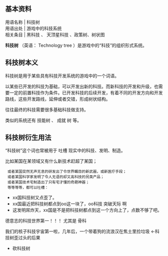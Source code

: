 **基本资料**  
---  
用语名称  |  科技树   
用语出处  |  游戏中的科技系统   
相关条目  |  黑科技  、  天顶星科技  、政策树、树状图   
  
**科技树** （英语：  Technology tree  ）是游戏中的“科技”的组织形式系统。

##  科技树本义

科技树是用于某些具有科技开发系统的游戏中的一个词语。

以某些已开发的科技为基础，可以开发出新的科技。而新科技的开发和升级，也需要一定的前置科技作为条件。已开发科技的后续开发，有着不同的开发方向和开发路线，这些开发路线，延伸或者交错，形成树状结构。

往往最终的科技需要很多基础科技做支持。

类似的系统还有  技能树  、  成就  树  等。

##  科技树衍生用法

“科技树”这个词也常被用于  吐槽  现实中的科技、发明、制造。

比如某国在某领域又有什么新技术赶超了某国；

     或者某国突然无声无息的研发出了令世界瞩目的新武器，或新医疗手段； 
     或者某国科学家发明了令人无语的却又高科技的另类产品； 
     或者某国技术宅制造出了只有宅才懂的奇葩神器； 
     等等等等，都可以吐槽： 

  * xx国科技树又点歪了。 
  * xx国最近把科技树都点到oo这一块了，oo科技  突破天际  啊 
  * 这发明屌炸天，xx国是不是把科技树都点到这一个方向上了，点数不够了吧。 

德意志的科技世界第一！！！  尤其是  骨科

我们的核子科技宇宙第一啦，几年后，一个带着狗的流浪汉在焦土里捡垃圾  ←科技树歪过头的后果

  * 砍科技树 